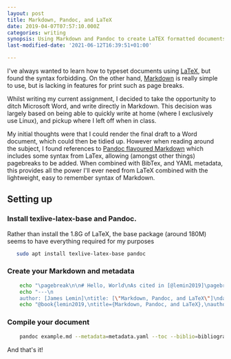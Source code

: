 ```yaml
---
layout: post
title: Markdown, Pandoc, and LaTeX
date: 2019-04-07T07:57:10.000Z
categories: writing
synopsis: Using Markdown and Pandoc to create LaTEX formatted documents
last-modified-date: '2021-06-12T16:39:51+01:00'

---
```


I've always wanted to learn how to typeset documents using [LaTeX](https://www.latex-project.org/), but found the syntax forbidding.  On the other hand, [Markdown](https://daringfireball.net/projects/markdown/) is really simple to use, but is lacking in features for print such as page breaks.

Whilst writing my current assignment, I decided to take the opportunity to ditch Microsoft Word, and write directly in Markdown. This decision was largely based on being able to quickly write at home (where I exclusively use Linux), and pickup where I left off when in class.

My initial thoughts were that I could render the final draft to a Word document, which could then be tidied up.  However when reading around the subject, I found references to [Pandoc flavoured Markdown](https://pandoc.org/MANUAL.html#pandocs-markdown) which includes some syntax from LaTex, allowing (amongst other things) pagebreaks to be added.  When combined with BibTex, and YAML metadata, this provides all the power I'll ever need from LaTeX combined with the lightweight, easy to remember syntax of Markdown.

## Setting up

### Install texlive-latex-base and Pandoc.

Rather than install the 1.8G of LaTeX, the base package (around 180M) seems to have everything required for my purposes

```bash
   sudo apt install texlive-latex-base pandoc
```

### Create your Markdown and metadata

```bash
    echo "\pagebreak\n\n# Hello, World\nAs cited in [@lemin2019]\pagebreak\n\n# References" > example.md
    echo "---\n
    author: [James Lemin]\ntitle: [\"Markdown, Pandoc, and LaTeX\"]\ndate: [2019]\n---" > metadata.yaml
    echo "@book{lemin2019,\ntitle={Markdown, Pandoc, and LaTeX},\nauthor={Lemin, J},\nurl={www.james-lemin.com},\njournal={James-Lemin.com},\nyear={2019}}" > bibliography.bib
```

### Compile your document

```bash
    pandoc example.md --metadata=metadata.yaml --toc --biblio=bibliography.bib --latex-engine=xelatex -o test.pdf 
```

And that's it!
